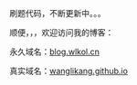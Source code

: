 刷题代码，不断更新中。。。

顺便，，，欢迎访问我的博客：

永久域名：[blog.wlkol.cn](https://blog.wlkol.cn)

真实域名：[wanglikang.github.io](https://wanglikang.github.io)

